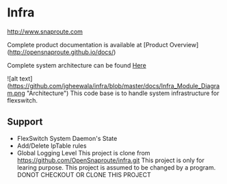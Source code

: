 # Infra

http://www.snaproute.com 


Complete product documentation is available at 
[Product Overview] (http://opensnaproute.github.io/docs/)

Complete system architecture can be found 
[Here](http://opensnaproute.github.io/docs/architecture.html) 

![alt text] (https://github.com/jgheewala/infra/blob/master/docs/Infra_Module_Diagram.png "Architecture")
This code base is to handle system infrastructure for flexswitch.

## Support
 - FlexSwitch System Daemon's State
 - Add/Delete IpTable rules
 - Global Logging Level
This project is clone from https://github.com/OpenSnaproute/infra.git 
This project is only for learing purpose.
This project is assumed to be changed by a program. 
DONOT CHECKOUT OR CLONE THIS PROJECT
